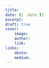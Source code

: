 ```yaml
---
title:
date: {{ .Date }}
excerpt:
draft: true
cover:
    image:
    author:
    link:
links:
    devto:
    medium:
---
```

